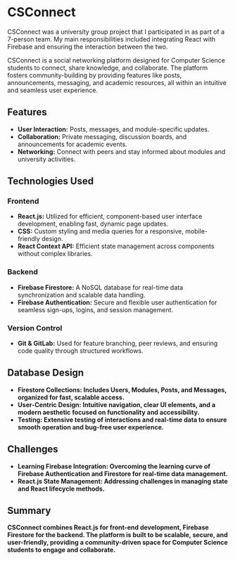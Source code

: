 # CSConnect
CSConnect was a university group project that I participated in as part of a 7-person team. My main responsibilities included integrating React with Firebase and ensuring the interaction between the two.

CSConnect is a social networking platform designed for Computer Science students to connect, share knowledge, and collaborate. The platform fosters community-building by providing features like posts, announcements, messaging, and academic resources, all within an intuitive and seamless user experience.

## Features
- <b>User Interaction:</b> Posts, messages, and module-specific updates.
- <b>Collaboration:</b> Private messaging, discussion boards, and announcements for academic events.
- <b>Networking:</b> Connect with peers and stay informed about modules and university activities.
## Technologies Used
### Frontend
- <b>React.js:</b> Utilized for efficient, component-based user interface development, enabling fast, dynamic page updates.
- <b>CSS:</b> Custom styling and media queries for a responsive, mobile-friendly design.
- <b>React Context API:</b> Efficient state management across components without complex libraries.
### Backend
- <b>Firebase Firestore:</b> A NoSQL database for real-time data synchronization and scalable data handling.
- <b>Firebase Authentication:</b> Secure and flexible user authentication for seamless sign-ups, logins, and session management.
### Version Control
- <b>Git & GitLab:</b> Used for feature branching, peer reviews, and ensuring code quality through structured workflows.
## Database Design
- <b>Firestore Collections: Includes Users, Modules, Posts, and Messages, organized for fast, scalable access.
- <b>User-Centric Design:</b> Intuitive navigation, clear UI elements, and a modern aesthetic focused on functionality and accessibility.
- <b>Testing:</b> Extensive testing of interactions and real-time data to ensure smooth operation and bug-free user experience.
## Challenges
- <b>Learning Firebase Integration:</b> Overcoming the learning curve of Firebase Authentication and Firestore for real-time data management. 
- <b>React.js State Management:</b> Addressing challenges in managing state and React lifecycle methods.
## Summary
CSConnect combines React.js for front-end development, Firebase Firestore for the backend. The platform is built to be scalable, secure, and user-friendly, providing a community-driven space for Computer Science students to engage and collaborate.

